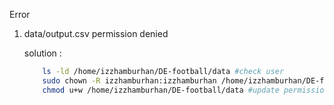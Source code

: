 















Error 
1. data/output.csv permission denied

    solution :
    ```bash
        ls -ld /home/izzhamburhan/DE-football/data #check user
        sudo chown -R izzhamburhan:izzhamburhan /home/izzhamburhan/DE-football/data # change user
        chmod u+w /home/izzhamburhan/DE-football/data #update permission
    ```